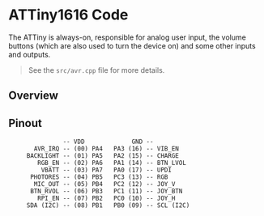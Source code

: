 # ATTiny1616 Code

The ATTiny is always-on, responsible for analog user input, the volume buttons (which are also used to turn the device on) and some other inputs and outputs. 

> See the `src/avr.cpp` file for more details. 

## Overview

## Pinout

                   -- VDD             GND --
           AVR_IRQ -- (00) PA4   PA3 (16) -- VIB_EN
         BACKLIGHT -- (01) PA5   PA2 (15) -- CHARGE
            RGB_EN -- (02) PA6   PA1 (14) -- BTN_LVOL
             VBATT -- (03) PA7   PA0 (17) -- UPDI
          PHOTORES -- (04) PB5   PC3 (13) -- RGB
           MIC_OUT -- (05) PB4   PC2 (12) -- JOY_V
          BTN_RVOL -- (06) PB3   PC1 (11) -- JOY_BTN
            RPI_EN -- (07) PB2   PC0 (10) -- JOY_H
         SDA (I2C) -- (08) PB1   PB0 (09) -- SCL (I2C)




